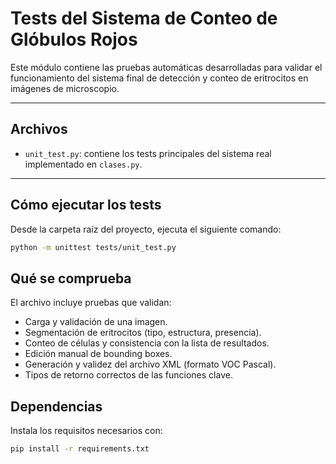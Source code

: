 #  Tests del Sistema de Conteo de Glóbulos Rojos

Este módulo contiene las pruebas automáticas desarrolladas para validar el funcionamiento del sistema final de detección y conteo de eritrocitos en imágenes de microscopio.

---

##  Archivos

- `unit_test.py`: contiene los tests principales del sistema real implementado en `clases.py`.

---

##  Cómo ejecutar los tests

Desde la carpeta raíz del proyecto, ejecuta el siguiente comando:

```bash
python -m unittest tests/unit_test.py
```


## Qué se comprueba

El archivo incluye pruebas que validan:

- Carga y validación de una imagen.
- Segmentación de eritrocitos (tipo, estructura, presencia).
- Conteo de células y consistencia con la lista de resultados.
- Edición manual de bounding boxes.
- Generación y validez del archivo XML (formato VOC Pascal).
- Tipos de retorno correctos de las funciones clave.

## Dependencias

Instala los requisitos necesarios con:

```bash
pip install -r requirements.txt
```
